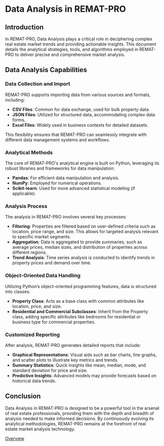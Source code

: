 # Data Analysis in REMAT-PRO

## Introduction

In REMAT-PRO, Data Analysis plays a critical role in deciphering complex real estate market trends and providing actionable insights. This document details the analytical strategies, tools, and algorithms employed in REMAT-PRO to deliver precise and comprehensive market analysis.

## Data Analysis Capabilities

### Data Collection and Import

REMAT-PRO supports importing data from various sources and formats, including:

- **CSV Files**: Common for data exchange, used for bulk property data.
- **JSON Files**: Utilized for structured data, accommodating complex data forms.
- **Excel Files**: Widely used in business contexts for detailed datasets.

This flexibility ensures that REMAT-PRO can seamlessly integrate with different data management systems and workflows.

### Analytical Methods

The core of REMAT-PRO's analytical engine is built on Python, leveraging its robust libraries and frameworks for data manipulation:

- **Pandas**: For efficient data manipulation and analysis.
- **NumPy**: Employed for numerical operations.
- **Scikit-learn**: Used for more advanced statistical modeling (if applicable).

### Analysis Process

The analysis in REMAT-PRO involves several key processes:

- **Filtering**: Properties are filtered based on user-defined criteria such as location, price range, and size. This allows for targeted analysis relevant to specific market segments.
- **Aggregation**: Data is aggregated to provide summaries, such as average prices, median sizes, and distribution of properties across different regions.
- **Trend Analysis**: Time series analysis is conducted to identify trends in property prices and demand over time.

### Object-Oriented Data Handling

Utilizing Python’s object-oriented programming features, data is structured into classes:

- **Property Class**: Acts as a base class with common attributes like location, price, and size.
- **Residential and Commercial Subclasses**: Inherit from the Property class, adding specific attributes like bedrooms for residential or business type for commercial properties.

### Customized Reporting

After analysis, REMAT-PRO generates detailed reports that include:

- **Graphical Representations**: Visual aids such as bar charts, line graphs, and scatter plots to illustrate key metrics and trends.
- **Summary Statistics**: Quick insights like mean, median, mode, and standard deviation for price and size.
- **Predictive Insights**: Advanced models may provide forecasts based on historical data trends.

## Conclusion

Data Analysis in REMAT-PRO is designed to be a powerful tool in the arsenal of real estate professionals, providing them with the depth and breadth of analysis needed to make informed decisions. By continuously evolving its analytical methodologies, REMAT-PRO remains at the forefront of real estate market analysis technology.

[Overview](https://github.com/lachisholm/REMAT_PRO?tab=readme-ov-file#readme)
